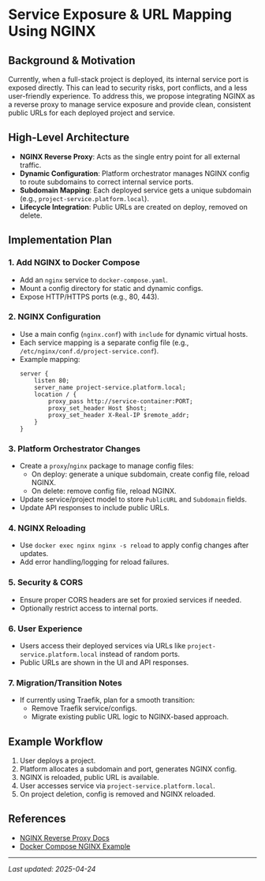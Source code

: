 # Service Exposure & URL Mapping Using NGINX

## Background & Motivation

Currently, when a full-stack project is deployed, its internal service port is exposed directly. This can lead to security risks, port conflicts, and a less user-friendly experience. To address this, we propose integrating NGINX as a reverse proxy to manage service exposure and provide clean, consistent public URLs for each deployed project and service.

## High-Level Architecture

- **NGINX Reverse Proxy**: Acts as the single entry point for all external traffic.
- **Dynamic Configuration**: Platform orchestrator manages NGINX config to route subdomains to correct internal service ports.
- **Subdomain Mapping**: Each deployed service gets a unique subdomain (e.g., `project-service.platform.local`).
- **Lifecycle Integration**: Public URLs are created on deploy, removed on delete.

## Implementation Plan

### 1. Add NGINX to Docker Compose
- Add an `nginx` service to `docker-compose.yaml`.
- Mount a config directory for static and dynamic configs.
- Expose HTTP/HTTPS ports (e.g., 80, 443).

### 2. NGINX Configuration
- Use a main config (`nginx.conf`) with `include` for dynamic virtual hosts.
- Each service mapping is a separate config file (e.g., `/etc/nginx/conf.d/project-service.conf`).
- Example mapping:
  ```nginx
  server {
      listen 80;
      server_name project-service.platform.local;
      location / {
          proxy_pass http://service-container:PORT;
          proxy_set_header Host $host;
          proxy_set_header X-Real-IP $remote_addr;
      }
  }
  ```

### 3. Platform Orchestrator Changes
- Create a `proxy`/`nginx` package to manage config files:
  - On deploy: generate a unique subdomain, create config file, reload NGINX.
  - On delete: remove config file, reload NGINX.
- Update service/project model to store `PublicURL` and `Subdomain` fields.
- Update API responses to include public URLs.

### 4. NGINX Reloading
- Use `docker exec nginx nginx -s reload` to apply config changes after updates.
- Add error handling/logging for reload failures.

### 5. Security & CORS
- Ensure proper CORS headers are set for proxied services if needed.
- Optionally restrict access to internal ports.

### 6. User Experience
- Users access their deployed services via URLs like `project-service.platform.local` instead of random ports.
- Public URLs are shown in the UI and API responses.

### 7. Migration/Transition Notes
- If currently using Traefik, plan for a smooth transition:
  - Remove Traefik service/configs.
  - Migrate existing public URL logic to NGINX-based approach.

## Example Workflow
1. User deploys a project.
2. Platform allocates a subdomain and port, generates NGINX config.
3. NGINX is reloaded, public URL is available.
4. User accesses service via `project-service.platform.local`.
5. On project deletion, config is removed and NGINX reloaded.

## References
- [NGINX Reverse Proxy Docs](https://docs.nginx.com/nginx/admin-guide/web-server/reverse-proxy/)
- [Docker Compose NGINX Example](https://docs.docker.com/samples/nginx/)

---

*Last updated: 2025-04-24*
